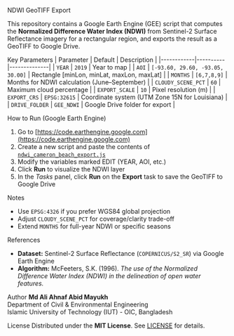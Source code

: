 NDWI GeoTIFF Export

This repository contains a Google Earth Engine (GEE) script that computes the **Normalized Difference Water Index (NDWI)** from Sentinel-2 Surface Reflectance imagery for a rectangular region, and exports the result as a GeoTIFF to Google Drive.


Key Parameters
| Parameter | Default | Description |
|------------|----------|--------------|
| `YEAR` | `2019` | Year to map |
| `AOI` | `[-93.60, 29.60, -93.05, 30.00]` | Rectangle [minLon, minLat, maxLon, maxLat] |
| `MONTHS` | `[6,7,8,9]` | Months for NDWI calculation (June–September) |
| `CLOUDY_SCENE_PCT` | `60` | Maximum cloud percentage |
| `EXPORT_SCALE` | `10` | Pixel resolution (m) |
| `EXPORT_CRS` | `EPSG:32615` | Coordinate system (UTM Zone 15N for Louisiana) |
| `DRIVE_FOLDER` | `GEE_NDWI` | Google Drive folder for export |


How to Run (Google Earth Engine)
1. Go to [https://code.earthengine.google.com](https://code.earthengine.google.com)  
2. Create a new script and paste the contents of [`ndwi_cameron_beach_export.js`](ndwi_cameron_beach_export.js)  
3. Modify the variables marked EDIT (YEAR, AOI, etc.)  
4. Click **Run** to visualize the NDWI layer  
5. In the *Tasks* panel, click **Run** on the **Export** task to save the GeoTIFF to Google Drive  


Notes
- Use `EPSG:4326` if you prefer WGS84 global projection  
- Adjust `CLOUDY_SCENE_PCT` for coverage/clarity trade-off  
- Extend `MONTHS` for full-year NDWI or specific seasons  


References
- **Dataset:** Sentinel-2 Surface Reflectance (`COPERNICUS/S2_SR`) via Google Earth Engine  
- **Algorithm:** McFeeters, S.K. (1996). *The use of the Normalized Difference Water Index (NDWI) in the delineation of open water features.*


Author
**Md Ali Ahnaf Abid Mayukh**  
Department of Civil & Environmental Engineering  
Islamic University of Technology (IUT) - OIC, Bangladesh  


License
Distributed under the **MIT License**. See [LICENSE](LICENSE) for details.
